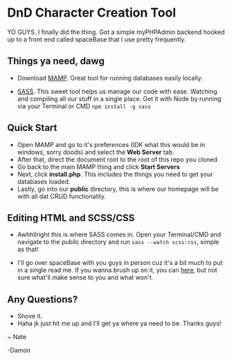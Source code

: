 # DnD Character Creation Tool

YO GUYS. I finally did the thing. Got a simple myPHPAdmin backend hooked up to a front end called spaceBase that I use pretty frequently.

## Things ya need, dawg
- Download [MAMP](https://www.mamp.info/en/downloads/). Great tool for running databases easily locally.

- [SASS](https://sass-lang.com/install). This sweet tool helps us manage our code with ease. Watching and compiling all our stuff in a single place. Get it with Node by running via your Terminal or CMD `npm install -g sass`

## Quick Start

- Open MAMP and go to it's preferences (IDK what this would be in windows, sorry doods) and select the **Web Server** tab.
- After that, direct the document root to the root of this repo you cloned.
- Go back to the main MAMP thing and click **Start Servers**
- Next, click **install.php**. This includes the things you need to get your databases loaded.
- Lastly, go into our **public** directory, this is where our homepage will be with all dat CRUD functionality.  

## Editing HTML and SCSS/CSS

- Awhhllright this is where SASS comes in. Open your Terminal/CMD and navigate to the pubilc directory and run `sass --watch scss:css`, simple as that!

- I'll go over spaceBase with you guys in person cuz it's a bit much to put in a single read me. If you wanna brush up on it, you can [here](https://github.com/space150/spaceBase), but not sure what'll make sense to you and what won't.

## Any Questions?

- Shove it.
- Haha jk just hit me up and I'll get ya where ya need to be. Thanks guys!

~ Nate

-Damon
